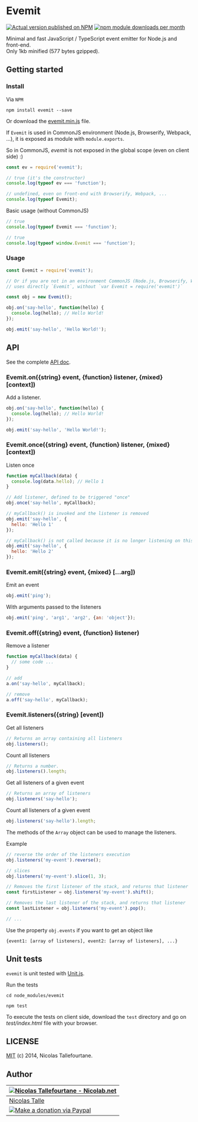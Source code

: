 # Evemit

[![Actual version published on NPM](https://badge.fury.io/js/evemit.png)](https://www.npmjs.org/package/evemit)
[![npm module downloads per month](http://img.shields.io/npm/dm/evemit.svg)](https://www.npmjs.org/package/evemit)

Minimal and fast JavaScript / TypeScript event emitter for Node.js and front-end.<br>
Only 1kb minified (577 bytes gzipped).

## Getting started

### Install

Via `NPM`

```shell
npm install evemit --save
```

Or download the [evemit.min.js](evemit.min.js) file.

If `Evemit` is used in CommonJS environment (Node.js, Browserify, Webpack, ...),
it is exposed as module with `module.exports`.

So in CommonJS, _evemit_ is not exposed in the global scope (even on client side) :)

```js
const ev = require('evemit');

// true (it's the constructor)
console.log(typeof ev === 'function');

// undefined, even on front-end with Browserify, Webpack, ...
console.log(typeof Evemit);
```

Basic usage (without CommonJS)

```js
// true
console.log(typeof Evemit === 'function');

// true
console.log(typeof window.Evemit === 'function');
```

### Usage

```js
const Evemit = require('evemit');

// Or if you are not in an environment CommonJS (Node.js, Browserify, Webpack, ...)
// uses directly `Evemit`, without `var Evemit = require('evemit')`

const obj = new Evemit();

obj.on('say-hello', function(hello) {
  console.log(hello); // Hello World!
});

obj.emit('say-hello', 'Hello World!');
```

## API

See the complete [API doc](API.md).

### Evemit.on({string} event, {function} listener, {mixed} [context])

Add a listener.

```js
obj.on('say-hello', function(hello) {
  console.log(hello); // Hello World!
});

obj.emit('say-hello', 'Hello World!');
```

### Evemit.once({string} event, {function} listener, {mixed} [context])

Listen once

```js
function myCallback(data) {
  console.log(data.hello); // Hello 1
}

// Add listener, defined to be triggered "once"
obj.once('say-hello', myCallback);

// myCallback() is invoked and the listener is removed
obj.emit('say-hello', {
  hello: 'Hello 1'
});

// myCallback() is not called because it is no longer listening on this event
obj.emit('say-hello', {
  hello: 'Hello 2'
});
```

### Evemit.emit({string} event, {mixed} [...arg])

Emit an event

```js
obj.emit('ping');
```

With arguments passed to the listeners

```js
obj.emit('ping', 'arg1', 'arg2', {an: 'object'});
```

### Evemit.off({string} event, {function} listener)

Remove a listener

```js
function myCallback(data) {
  // some code ...
}

// add
a.on('say-hello', myCallback);

// remove
a.off('say-hello', myCallback);
```

### Evemit.listeners({string} [event])

Get all listeners

```js
// Returns an array containing all listeners
obj.listeners();
```

Count all listeners

```js
// Returns a number.
obj.listeners().length;
```

Get all listeners of a given event

```js
// Returns an array of listeners
obj.listeners('say-hello');
```

Count all listeners of a given event

```js
obj.listeners('say-hello').length;
```

The methods of the `Array` object can be used to manage the listeners.

Example

```js
// reverse the order of the listeners execution
obj.listeners('my-event').reverse();

// slices
obj.listeners('my-event').slice(1, 3);

// Removes the first listener of the stack, and returns that listener
const firstListener = obj.listeners('my-event').shift();

// Removes the last listener of the stack, and returns that listener
const lastListener = obj.listeners('my-event').pop();

// ...
```

Use the property `obj.events` if you want to get an object like

```
{event1: [array of listeners], event2: [array of listeners], ...}
```

## Unit tests

`evemit` is unit tested with [Unit.js](http://unitjs.com).

Run the tests

```shell
cd node_modules/evemit

npm test
```

To execute the tests on client side, download the `test` directory and go on _test/index.html_ file with your browser.

## LICENSE

[MIT](https://github.com/Nicolab/evemit/blob/master/LICENSE) (c) 2014, Nicolas Tallefourtane.

## Author

| [![Nicolas Tallefourtane - Nicolab.net](http://www.gravatar.com/avatar/d7dd0f4769f3aa48a3ecb308f0b457fc?s=64)](http://nicolab.net) |
|---|
| [Nicolas Talle](http://nicolab.net) |
| [![Make a donation via Paypal](https://www.paypalobjects.com/en_US/i/btn/btn_donate_SM.gif)](https://www.paypal.com/cgi-bin/webscr?cmd=_s-xclick&hosted_button_id=PGRH4ZXP36GUC) |
